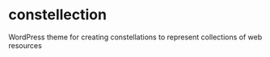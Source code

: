 # constellection
WordPress theme for creating constellations to represent collections of web resources
